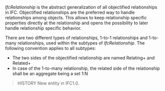 _IfcRelationship_ is the abstract generalization of all objectified relationships in IFC. Objectified relationships are the preferred way to handle relationships among objects. This allows to keep relationship specific properties directly at the relationship and opens the possibility to later handle relationship specific behavior.

<!-- end of short definition -->


There are two different types of relationships, 1-to-1 relationships and 1-to-many relationships, used within the subtypes of _IfcRelationship_. The following convention applies to all subtypes:

* The two sides of the objectified relationship are named Relating+<name of relating object> and Related+<name of related object>
* In case of the 1-to-many relationship, the related side of the relationship shall be an aggregate being a set 1:N

> HISTORY New entity in IFC1.0.

